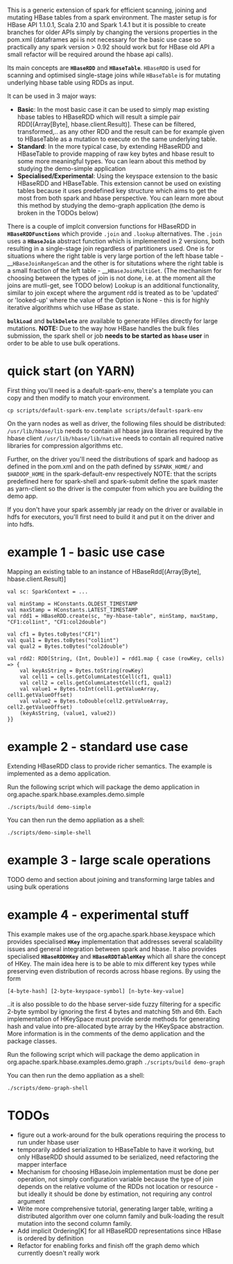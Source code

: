 This is a generic extension of spark for efficient scanning, joining and mutating HBase tables from a spark environment. The master setup is for HBase API 1.1.0.1, Scala 2.10 and Spark 1.4.1 but it is possible to create branches for older APIs simply by changing the versions properties in the pom.xml (dataframes api is not necessary for the basic use case so practically any spark version > 0.92 should work but for HBase old API a small refactor  will be required around the hbase api calls).

Its main concepts are __`HBaseRDD`__ and __`HBaseTable`__. `HBaseRDD` is used for scanning and optimised single-stage joins while `HBaseTable` is for mutating underlying hbase table using RDDs as input.

It can be used in 3 major ways:
- __Basic__: In the most basic case it can be used to simply map existing hbase tables to HBaseRDD which will result a simple pair RDD[(Array[Byte], hbase.client.Result)]. These can be filtered, transformed,.. as any other RDD and the result can be for example given to HBaseTable as a mutation to execute on the same underlying table.
- __Standard__: In the more typical case, by extending HBaseRDD and HBaseTable to provide mapping of raw key bytes and hbase result to some more meaningful types. You can learn about this method by studying the demo-simple application
- __Specialised/Experimental__: Using the keyspace extension to the basic HBaseRDD and HBaseTable. This extension cannot be used on existing tables because it uses predefined key structure which aims to get the most from both spark and hbase perspective. You can learn more about this method by studying the demo-graph application (the demo is broken in the TODOs below)

There is a couple of implcit conversion functions for HBaseRDD in __`HBaseRDDFunctions`__ which provide `.join` and `.lookup` alternatives. The `.join` uses a __`HBaseJoin`__ abstract function which is implemented in 2 versions, both resulting in a single-stage join regardless of partitioners used. One is for situations where the right table is very large portion of the left hbase table - __`HBaseJoinRangeScan` and the other is for situtations where the right table is a small fraction of the left table - __`HBaseJoinMultiGet`. (The mechanism for choosing between the types of join is not done, i.e. at the moment all the joins are mutli-get, see TODO below) Lookup is an additional functionality, similar to join except where the argument rdd is treated as to be 'updated' or 'looked-up' where the value of the Option is None - this is for highly iterative algorithms which use HBase as state.

__`bulkLoad`__ and __`bulkDelete`__ are available to generate HFiles directly for large mutations.
__NOTE:__ Due to the way how HBase handles the bulk files submission, the spark shell or job __needs to be started as `hbase` user__ in order to be able to use bulk operations.

# quick start (on YARN)

First thing you'll need is a deafult-spark-env, there's a template you can copy and then modify to match your environment.

```cp scripts/default-spark-env.template scripts/default-spark-env```

On the yarn nodes as well as driver, the following files should be distributed:
```/usr/lib/hbase/lib``` needs to contain all hbase java libraries required by the hbase client
```/usr/lib/hbase/lib/native``` needs to contain all required native libraries for compression algorithms etc.

Further, on the driver you'll need the distributions of spark and hadoop as defined in the pom.xml and on the path defined by `$SPARK_HOME/` and `$HADOOP_HOME` in the spark-default-env respectively
NOTE: that the scripts predefined here for spark-shell and spark-submit define the spark master as yarn-client so the driver is the computer from which you are building the demo app.

If you don't have your spark assembly jar ready on the driver or available in hdfs for executors, you'll first need to build it and put it on the driver and into hdfs.

# example 1 - basic use case

Mapping an existing table to an instance of HBaseRdd[(Array[Byte], hbase.client.Result)]

```
val sc: SparkContext = ...

val minStamp = HConstants.OLDEST_TIMESTAMP
val maxStamp = HConstants.LATEST_TIMESTAMP
val rdd1 = HBaseRDD.create(sc, "my-hbase-table", minStamp, maxStamp, "CF1:col1int", "CF1:col2double")

val cf1 = Bytes.toBytes("CF1")
val qual1 = Bytes.toBytes("col1int")
val qual2 = Bytes.toBytes("col2double")

val rdd2: RDD[String, (Int, Double)] = rdd1.map { case (rowKey, cells) => {
    val keyAsString = Bytes.toString(rowKey)
    val cell1 = cells.getColumnLatestCell(cf1, qual1)
    val cell2 = cells.getColumnLatestCell(cf1, qual2)
    val value1 = Bytes.toInt(cell1.getValueArray, cell1.getValueOffset)
    val value2 = Bytes.toDouble(cell2.getValueArray, cell2.getValueOffset)
    (keyAsString, (value1, value2))
}}
```

# example 2 - standard use case

Extending HBaseRDD class to provide richer semantics. The example is implemented as a demo application.

Run the following script which will package the demo application in org.apache.spark.hbase.examples.demo.simple

``` ./scripts/build demo-simple ```

You can then run the demo appliation as a shell:

``` ./scripts/demo-simple-shell ```

# example 3 - large scale operations
  TODO demo and section about joining and transforming large tables and using bulk operations

# example 4 - experimental stuff

This example makes use of the org.apache.spark.hbase.keyspace which provides specialised __`HKey`__ implementation that
addresses several scalability issues and general integration between spark and hbase. It also provides specialised
__`HBaseRDDHKey`__ and __`HBaseRDDTableHKey`__ which all share the concept of HKey. The main idea here is to be able
 to mix different key types while preserving even distribution of records across hbase regions. By using the form
 
 ``` [4-byte-hash] [2-byte-keyspace-symbol] [n-byte-key-value] ``` 
 
..it is also possible to do the hbase server-side fuzzy filtering for a specific 2-byte symbol by ignoring the first 4 bytes and matching 5th and 6th. Each implementation of HKeySpace must provide serde methods for generating hash and value into pre-allocated byte array by the HKeySpace abstraction. More information is in the comments of the demo application and the package classes.

Run the following script which will package the demo application in org.apache.spark.hbase.examples.demo.graph
```./scripts/build demo-graph```

You can then run the demo appliation as a shell:

`./scripts/demo-graph-shell`

# TODOs
- figure out a work-around for the bulk operations requiring the process to run under hbase user
- temporarily added serialization to HBaseTable to have it working, but only HBaseRDD should assumed to be serialized, need refactoring the mapper interface
- Mechanism for choosing HBaseJoin implementation must be done per operation, not simply configuration variable because the type of join depends on the relative volume of the RDDs not location or resource - but ideally it should be done by estimation, not requiring any control argument
- Write more comprehensive tutorial, generating larger table, writing a distributed algorithm over one column family and bulk-loading the result mutation into the second column family.
- Add implicit Ordering[K] for all HBaseRDD representations since HBase is ordered by definition
- Refactor for enabling forks and finish off the graph demo which currently doesn't really work
